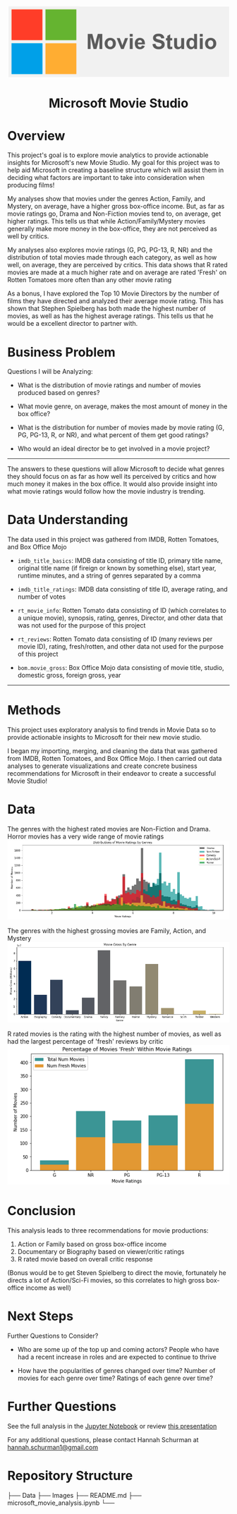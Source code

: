 <img src="Images/logo.png">

# <center>Microsoft Movie Studio</center>


# Overview

This project's goal is to explore movie analytics to provide actionable insights for Microsoft's new Movie Studio. My goal for this project was to help aid Microsoft in creating a baseline structure which will assist them in deciding what factors are important to take into consideration when producing films! 

My analyses show that movies under the genres Action, Family, and Mystery, on average, have a higher gross box-office income. But, as far as movie ratings go, Drama and Non-Fiction movies tend to, on average, get higher ratings. This tells us that while Action/Family/Mystery movies generally make more money in the box-office, they are not perceived as well by critics.

My analyses also explores movie ratings (G, PG, PG-13, R, NR) and the distribution of total movies made through each category, as well as how well, on average, they are perceived by critics. This data shows that R rated movies are made at a much higher rate and on average are rated 'Fresh' on Rotten Tomatoes more often than any other movie rating

As a bonus, I have explored the Top 10 Movie Directors by the number of films they have directed and analyzed their average movie rating. This has shown that Stephen Spielberg has both made the highest number of movies, as well as has the highest average ratings. This tells us that he would be a excellent director to partner with.


# Business Problem

Questions I will be Analyzing:
* What is the distribution of movie ratings and number of movies produced based on genres?
* What movie genre, on average, makes the most amount of money in the box office?
* What is the distribution for number of movies made by movie rating (G, PG, PG-13, R, or NR), and what percent of them get good ratings? 

* Who would an ideal director be to get involved in a movie project?
***

The answers to these questions will allow Microsoft to decide what genres they should focus on as far as how well its perceived by critics and how much money it makes in the box office. It would also provide insight into what movie ratings would follow how the movie industry is trending.


# Data Understanding

The data used in this project was gathered from IMDB, Rotten Tomatoes, and Box Office Mojo

* ```imdb_title_basics```: IMDB data consisting of title ID, primary title name, original title name (if fireign or known by something else), start year, runtime minutes, and a string of genres separated by a comma
* ```imdb_title_ratings```: IMDB data consisting of title ID, average rating, and number of votes

* ```rt_movie_info```: Rotten Tomato data consisting of ID (which correlates to a unique movie), synopsis, rating, genres, Director, and other data that was not used for the purpose of this project

* ```rt_reviews```: Rotten Tomato data consisting of ID (many reviews per movie ID), rating, fresh/rotten, and other data not used for the purpose of this project

* ```bom.movie_gross```: Box Office Mojo data consisting of movie title, studio, domestic gross, foreign gross, year

***

# Methods

This project uses exploratory analysis to find trends in Movie Data so to provide actionable insights to Microsoft for their new movie studio. 

I began my importing, merging, and cleaning the data that was gathered from IMDB, Rotten Tomatoes, and Box Office Mojo. I then carried out data analyses to generate visualizations and create concrete business recommendations for Microsoft in their endeavor to create a successful Movie Studio!


# Data

The genres with the highest rated movies are Non-Fiction and Drama. Horror movies has a very wide range of movie ratings
<img src="Images/mov_rating_genre_vis.png">


The genres with the highest grossing movies are Family, Action, and Mystery
<img src="Images/movie_gross_by_genre_vis.png">


R rated movies is the rating with the highest number of movies, as well as had the largest percentage of 'fresh' reviews by critic
<img src="Images/rt_fresh_by_ratings.png">


# Conclusion

This analysis leads to three recommendations for movie productions:
1. Action or Family based on gross box-office income
2. Documentary or Biography based on viewer/critic ratings
3. R rated movie based on overall critic response

(Bonus would be to get Steven Spielberg to direct the movie, fortunately he directs a lot of Action/Sci-Fi movies, so this correlates to high gross box-office income as well)


# Next Steps

Further Questions to Consider?

* Who are some up of the top up and coming actors? People who have had a recent increase in roles and are expected to continue to thrive

* How have the popularities of genres changed over time? Number of movies for each genre over time? Ratings of each genre over time?


# Further Questions

See the full analysis in the [Jupyter Notebook]("microsoft_movie_analysis.ipynb") or review [this presentation]("DS_Project_Presentation.pdf")

For any additional questions, please contact Hannah Schurman at hannah.schurman1@gmail.com


# Repository Structure
├── Data
├── Images
├── README.md
├── microsoft_movie_analysis.ipynb
└── 


